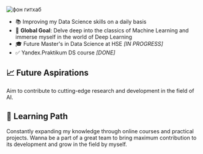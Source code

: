 ![фон гитхаб](https://github.com/maxtiandi/maxtiandi/assets/130607788/c26b601a-0f22-4315-bbe6-e42f9735f2a2)

- 📚 Improving my Data Science skills on a daily basis
- 🥅 **Global Goal**: Delve deep into the classics of Machine Learning and immerse myself in the world of Deep Learning
- 🎓 Future Master's in Data Science at HSE *[IN PROGRESS]*
- ✅ Yandex.Praktikum DS course *[DONE]*

## 📈 Future Aspirations
Aim to contribute to cutting-edge research and development in the field of AI. 

## 🌱 Learning Path
Constantly expanding my knowledge through online courses and practical projects. Wanna be a part of a great team to bring maximum contribution to its development and grow in the field by myself.
